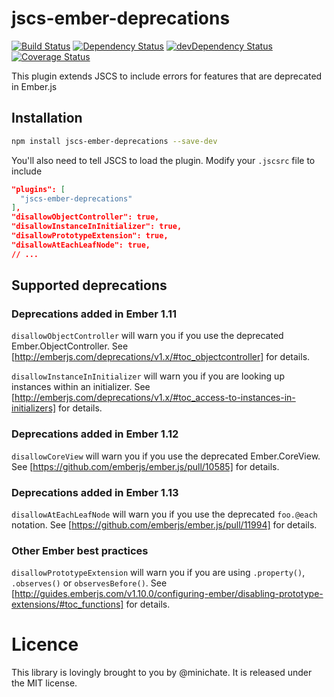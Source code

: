 # jscs-ember-deprecations

[![Build Status](https://travis-ci.org/minichate/jscs-ember-deprecations.svg?branch=master)](https://travis-ci.org/minichate/jscs-ember-deprecations)
[![Dependency Status](https://david-dm.org/minichate/jscs-ember-deprecations.svg)](https://david-dm.org/minichate/jscs-ember-deprecations)
[![devDependency Status](https://david-dm.org/minichate/jscs-ember-deprecations/dev-status.svg)](https://david-dm.org/minichate/jscs-ember-deprecations#info=devDependencies)
[![Coverage Status](https://coveralls.io/repos/minichate/jscs-ember-deprecations/badge.svg?branch=master&service=github)](https://coveralls.io/github/minichate/jscs-ember-deprecations?branch=master)

This plugin extends JSCS to include errors for features that are deprecated in Ember.js

## Installation

```bash
npm install jscs-ember-deprecations --save-dev
```

You'll also need to tell JSCS to load the plugin. Modify your `.jscsrc` file to include

```json
"plugins": [
  "jscs-ember-deprecations"
],
"disallowObjectController": true,
"disallowInstanceInInitializer": true,
"disallowPrototypeExtension": true,
"disallowAtEachLeafNode": true,
// ...
```

## Supported deprecations

### Deprecations added in Ember 1.11

`disallowObjectController` will warn you if you use the deprecated Ember.ObjectController. See [http://emberjs.com/deprecations/v1.x/#toc_objectcontroller] for details.

`disallowInstanceInInitializer` will warn you if you are looking up instances within an initializer. See [http://emberjs.com/deprecations/v1.x/#toc_access-to-instances-in-initializers] for details.

### Deprecations added in Ember 1.12

`disallowCoreView` will warn you if you use the deprecated Ember.CoreView. See [https://github.com/emberjs/ember.js/pull/10585] for details.

### Deprecations added in Ember 1.13

`disallowAtEachLeafNode` will warn you if you use the deprecated `foo.@each` notation. See [https://github.com/emberjs/ember.js/pull/11994] for details.

### Other Ember best practices

`disallowPrototypeExtension` will warn you if you are using `.property()`, `.observes()` or `observesBefore()`. See [http://guides.emberjs.com/v1.10.0/configuring-ember/disabling-prototype-extensions/#toc_functions] for details.

# Licence

This library is lovingly brought to you by @minichate. It is released under the MIT license.